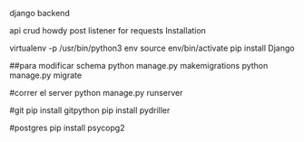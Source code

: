 django backend

api crud
howdy post listener for requests
Installation

virtualenv -p /usr/bin/python3 env
source env/bin/activate
pip install Django

##para modificar schema
python manage.py makemigrations
python manage.py migrate

#correr el server
python manage.py runserver

#git
pip install gitpython
pip install pydriller

#postgres
pip install psycopg2

